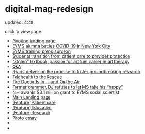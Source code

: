 # digital-mag-redesign

updated: 4:48
 
click to view page

<ul>
  <li><a href="./root-folder/pivoting-landing-page/pivoting.html">Pivoting landing page</a></li>
  <li><a href="./root-folder/stories/basic-story/alumna/alumna.html">EVMS alumna battles COVID-19 in New York City</a></li>
  <li><a href="./root-folder/stories/basic-story/pandemic/pandemic.html">EVMS training preps surgeon</a></li>
  <li><a href="./root-folder/stories/basic-story/protection/provider_protection.html">Students transition from patient care to provider protection</a></li>
  <li><a href="./root-folder/stories/basic-story/textbook/stolen.html">“Stolen” textbook, passion for art fuel career in art therapy</a></li>
  <li><a href="./root-folder/stories/q-and-a/q-and-a.html">Q&A</a></li>
  <li><a href="./root-folder/stories/basic-story/ryans/ryans.html">Ryans deliver on the promise to foster groundbreaking research</a></li>
  <li><a href="./root-folder/stories/basic-story/teleheatlth/telehealth.html">Telehealth to the Rescue</a></li>
  <li><a href="./root-folder/stories/basic-story/air/air.html">The Doctor Is In — and On the Air</a></li>
  <li><a href="./root-folder/stories/basic-story/my-story/my-story.html">Former drummer, DJ refuses to let MS take his “happy”</a></li>
  <li><a href="./root-folder/stories/basic-story/research/research.html">NIH awards $3.1 million grant to EVMS social scientist</a></li>
  <li><a href="./root-folder/landing-page/landing-page.html">Main Landing page</a></li>
  <li><a href="./root-folder/features/patient_care/patient_care.html">[Feature] Patient care</a></li>
  <li><a href="./root-folder/features/education/education.html">[Feature] Education</a></li>
  <li><a href="./root-folder/features/research/research.html">[Feature] Research</a></li>
  <li><a href="./root-folder/photo-essay/photo-essay.html">Photo essay</a></li>
  <li><a href=""></a></li>
  <li><a href=""></a></li>
</ul>